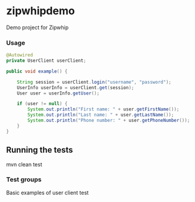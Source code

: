 # zipwhipdemo
Demo project for Zipwhip

### Usage

```java
@Autowired
private UserClient userClient;

public void example() {

    String session = userClient.login("username", "password");
    UserInfo userInfo = userClient.get(session);
    User user = userInfo.getUser();

    if (user != null) {
        System.out.println("First name: " + user.getFirstName());
        System.out.println("Last name: " + user.getLastName());
        System.out.println("Phone number: " + user.getPhoneNumber());
    }
}
```

## Running the tests

mvn clean test

### Test groups

Basic examples of user client test
